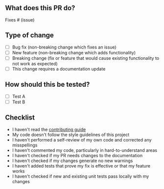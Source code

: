 ## What does this PR do?

<!-- Please include a summary of the change and which issue is fixed. Please also include relevant motivation and context. List any dependencies that are required for this change. -->

Fixes # (issue)

<!-- Please provide a loom video for visual changes to speed up reviews
 Loom Video: https://www.loom.com/
-->

## Type of change

<!-- Please delete options that are not relevant. -->

- [ ] Bug fix (non-breaking change which fixes an issue)
- [ ] New feature (non-breaking change which adds functionality)
- [ ] Breaking change (fix or feature that would cause existing functionality to not work as expected)
- [ ] This change requires a documentation update

## How should this be tested?

<!-- Please describe the tests that you ran to verify your changes. Provide instructions so we can reproduce. Please also list any relevant details for your test configuration -->

- [ ] Test A
- [ ] Test B

## Checklist

<!-- Please remove all the irrelevant bullets to your PR -->

- I haven't read the [contributing guide](https://github.com/lensterxyz/lenster/blob/main/CONTRIBUTING.md)
- My code doesn't follow the style guidelines of this project
- I haven't performed a self-review of my own code and corrected any misspellings
- I haven't commented my code, particularly in hard-to-understand areas
- I haven't checked if my PR needs changes to the documentation
- I haven't checked if my changes generate no new warnings
- I haven't added tests that prove my fix is effective or that my feature works
- I haven't checked if new and existing unit tests pass locally with my changes
